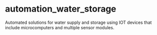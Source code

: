 # automation_water_storage
Automated solutions for water supply and storage using IOT devices that include microcomputers and multiple sensor modules. 

